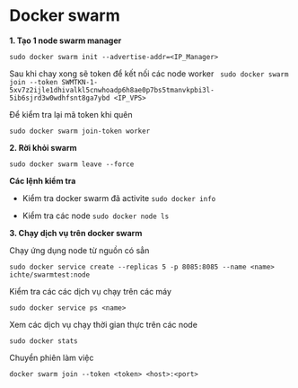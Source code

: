 # Docker swarm

**1. Tạo 1 node swarm manager**

```
sudo docker swarm init --advertise-addr=<IP_Manager>
```

Sau khi chay xong sẽ token để kết nối các node worker
`
sudo docker swarm join --token SWMTKN-1-5xv7z2ijle1dhivalkl5cnwhoadp6h8ae0p7bs5tmanvkpbi3l-5ib6sjrd3w0wdhfsnt8ga7ybd <IP_VPS>`

Để kiểm tra lại mã token khi quên 

```
sudo docker swarm join-token worker
```
**2. Rời khỏi swarm**
```
sudo docker swarm leave --force
```

**Các lệnh kiểm tra**

- Kiểm tra docker swarm đã activite `sudo docker info`

- Kiểm tra các node `sudo docker node ls`

**3. Chạy dịch vụ trên docker swarm**

Chạy ứng dụng node từ nguồn có sẳn 
```
sudo docker service create --replicas 5 -p 8085:8085 --name <name> ichte/swarmtest:node
```

Kiểm tra các các dịch vụ chạy trên các máy 
```
sudo docker service ps <name>
```

Xem các dịch vụ chạy thời gian thực trên các node 
```
sudo docker stats
```

Chuyển phiên làm việc 
```
docker swarm join --token <token> <host>:<port>
```

